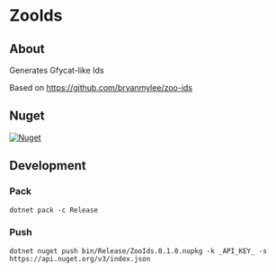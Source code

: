 # ZooIds

## About
Generates Gfycat-like Ids

Based on https://github.com/bryanmylee/zoo-ids

## Nuget

[![Nuget](https://img.shields.io/nuget/v/ZooIds)](https://www.nuget.org/packages/ZooIds/)

## Development

### Pack

`dotnet pack -c Release`

### Push

`dotnet nuget push bin/Release/ZooIds.0.1.0.nupkg -k _API_KEY_ -s https://api.nuget.org/v3/index.json`